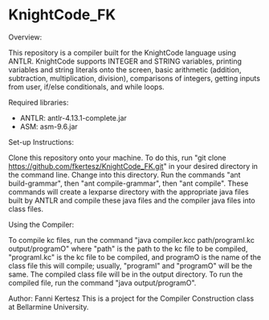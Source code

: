 # KnightCode_FK

Overview:

This repository is a compiler built for the KnightCode language using ANTLR. KnightCode supports INTEGER and STRING variables, printing variables and string literals onto the screen, basic arithmetic (addition, subtraction, multiplication, division), comparisons of integers, getting inputs from user, if/else conditionals, and while loops.

Required libraries:

- ANTLR: antlr-4.13.1-complete.jar
- ASM: asm-9.6.jar

Set-up Instructions:

Clone this repository onto your machine. To do this, run "git clone https://github.com/fkertesz/KnightCode_FK.git" in your desired directory in the command line. Change into this directory.
Run the commands "ant build-grammar", then "ant compile-grammar", then "ant compile". These commands will create a lexparse directory with the appropriate java files built by ANTLR and compile these java files and the compiler java files into class files.

Using the Compiler:

To compile kc files, run the command "java compiler.kcc path/programI.kc output/programO" where "path" is the path to the kc file to be compiled, "programI.kc" is the kc file to be compiled, and programO is the name of the class file this will compile; usually, "programI" and "programO" will be the same. The compiled class file will be in the output directory.
To run the compiled file, run the command "java output/programO".

Author: Fanni Kertesz
This is a project for the Compiler Construction class at Bellarmine University.
